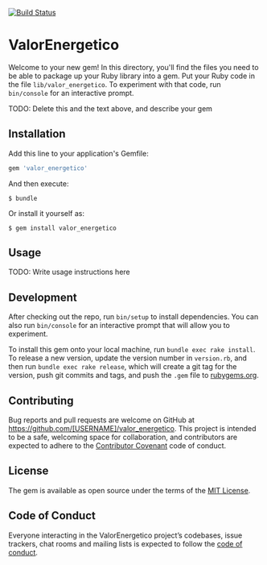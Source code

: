 [![Build Status](https://travis-ci.com/alu0100886764/nutrientes.svg?token=fkyGDLVdyCiuP2xLWV5x&branch=master)](https://travis-ci.com/alu0100886764/nutrientes)
# ValorEnergetico

Welcome to your new gem! In this directory, you'll find the files you need to be able to package up your Ruby library into a gem. Put your Ruby code in the file `lib/valor_energetico`. To experiment with that code, run `bin/console` for an interactive prompt.

TODO: Delete this and the text above, and describe your gem

## Installation

Add this line to your application's Gemfile:

```ruby
gem 'valor_energetico'
```

And then execute:

    $ bundle

Or install it yourself as:

    $ gem install valor_energetico

## Usage

TODO: Write usage instructions here

## Development

After checking out the repo, run `bin/setup` to install dependencies. You can also run `bin/console` for an interactive prompt that will allow you to experiment.

To install this gem onto your local machine, run `bundle exec rake install`. To release a new version, update the version number in `version.rb`, and then run `bundle exec rake release`, which will create a git tag for the version, push git commits and tags, and push the `.gem` file to [rubygems.org](https://rubygems.org).

## Contributing

Bug reports and pull requests are welcome on GitHub at https://github.com/[USERNAME]/valor_energetico. This project is intended to be a safe, welcoming space for collaboration, and contributors are expected to adhere to the [Contributor Covenant](http://contributor-covenant.org) code of conduct.

## License

The gem is available as open source under the terms of the [MIT License](http://opensource.org/licenses/MIT).

## Code of Conduct

Everyone interacting in the ValorEnergetico project’s codebases, issue trackers, chat rooms and mailing lists is expected to follow the [code of conduct](https://github.com/[USERNAME]/valor_energetico/blob/master/CODE_OF_CONDUCT.md).
